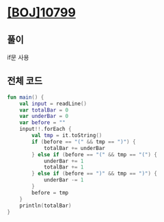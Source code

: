 # [[BOJ]10799](https://www.acmicpc.net/problem/10799)

## 풀이
  if문 사용

## 전체 코드

```kotlin
fun main() {
    val input = readLine()
    var totalBar = 0
    var underBar = 0
    var before = ""
    input!!.forEach {
        val tmp = it.toString()
        if (before == "(" && tmp == ")") {
            totalBar += underBar
        } else if (before == "(" && tmp == "(") {
            underBar += 1
            totalBar += 1
        } else if (before == ")" && tmp == ")") {
            underBar -= 1
        }
        before = tmp
    }
    println(totalBar)
}
```
